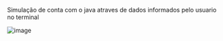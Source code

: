 Simulação de conta com o java atraves de dados informados pelo usuario no terminal

![image](https://github.com/user-attachments/assets/3fc527a1-1dc3-40d9-b313-b298c28811df)
